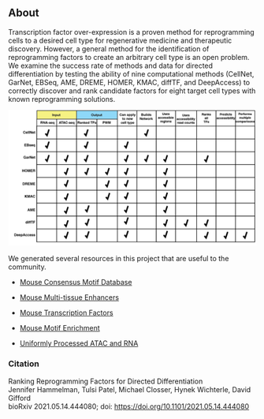 ## About

Transcription factor over-expression is a proven method for reprogramming cells to a desired cell type for regenerative medicine and therapeutic discovery. However, a general method for the identification of reprogramming factors to create an arbitrary cell type is an open problem. We examine the success rate of methods and data for directed differentiation by testing the ability of nine computational methods (CellNet, GarNet, EBSeq, AME, DREME, HOMER, KMAC, diffTF, and DeepAccess) to correctly discover and rank candidate factors for eight target cell types with known reprogramming solutions. 

![MethodsSummary](assets/methods_summary.png?raw=true)

We generated several resources in this project that are useful to the community. 

- [Mouse Consensus Motif Database](./consensus_motifs.md)

- [Mouse Multi-tissue Enhancers](./shared_enhancers.md)

- [Mouse Transcription Factors](./mouse_tf_list.md)

- [Mouse Motif Enrichment](./perform_motif_enrichment.md)

- [Uniformly Processed ATAC and RNA](http://reprogramdata.csail.mit.edu)

### Citation

Ranking Reprogramming Factors for Directed Differentiation\
Jennifer Hammelman, Tulsi Patel, Michael Closser, Hynek Wichterle, David Gifford\
bioRxiv 2021.05.14.444080; doi: https://doi.org/10.1101/2021.05.14.444080 
